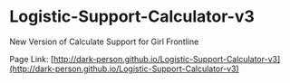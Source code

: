 # Logistic-Support-Calculator-v3
New Version of Calculate Support for Girl Frontline

Page Link: [http://dark-person.github.io/Logistic-Support-Calculator-v3](http://dark-person.github.io/Logistic-Support-Calculator-v3)
